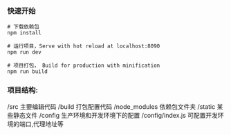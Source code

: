 
### 快速开始

```
# 下载依赖包
npm install

# 运行项目，Serve with hot reload at localhost:8090
npm run dev

# 项目打包， Build for production with minification
npm run build
```

### 项目结构:
/src 主要编辑代码
/build 打包配置代码
/node_modules 依赖包文件夹
/static 某些静态文件
/config 生产环境和开发环境下的配置
/config/index.js 可配置开发环境的端口,代理地址等
